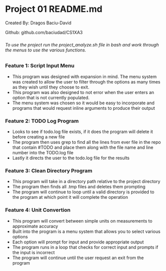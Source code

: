 # Project 01 README.md

Created By: Dragos Baciu-David

Github: github.com/baciudad/CS1XA3

### 

###### *To use the project run the project_analyze.sh file in bash and work through the menus to use the various functions.*



### Feature 1: Script Input Menu

- This program was designed with expansion in mind. The menu system was created to allow the user to filter through the options as many times as they wish until they choose to exit.
- This program was also designed to not error when the user enters an option that is not currently populated.
- The menu system was chosen so it would be easy to incorporate and programs that would request inline arguments to produce their output

### Feature 2: TODO Log Program

- Looks to see if todo.log file exists, if it does the program will delete it before creating a new file
- The program then uses grep to find all the lines from ever file in the repo that contain #TODO and place them along with the file name and line number into the TODO.log file
- Lastly it directs the user to the  todo.log file for the results

### Feature 3: Clean Directory Program

- This program will take in a directory path relative to the project directory
- The program then finds all .tmp files and deletes them prompting
- The program will continue to loop until a valid directory is provided to the program at which point it will complete the operation

### Feature 4: Unit Convertion

- This program will convert between simple units on measurements to approximate accuracy
- Built into the program is a menu system that allows you to select various options
- Each option will prompt for input and provide appropriate output
- The program runs in a loop that checks for correct input and prompts if the input is incorrect
- The program will continue until the user request an exit from the program
